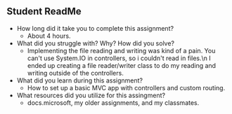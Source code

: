 ﻿## Student ReadMe
- How long did it take you to complete this assignment?
	- About 4 hours.
- What did you struggle with? Why? How did you solve?
	- Implementing the file reading and writing was kind of a pain.  You can't use System.IO in controllers, so i couldn't read in files.\n
	I ended up creating a file reader/writer class to do my reading and writing outside of the controllers.
- What did you learn during this assignment?
	- How to set up a basic MVC app with controllers and custom routing.
- What resources did you utilize for this assingment?
	- docs.microsoft, my older assignments, and my classmates.
